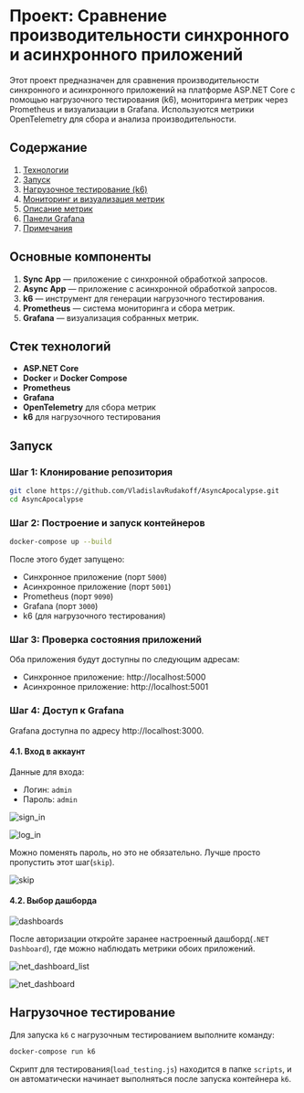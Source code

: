 
# Проект: Сравнение производительности синхронного и асинхронного приложений

Этот проект предназначен для сравнения производительности синхронного и асинхронного приложений на платформе ASP.NET Core с помощью нагрузочного тестирования (k6), мониторинга метрик через Prometheus и визуализации в Grafana. Используются метрики OpenTelemetry для сбора и анализа производительности.

## Содержание
1. [Технологии](#технологии)
2. [Запуск](#запуск)
3. [Нагрузочное тестирование (k6)](#нагрузочное-тестирование-k6)
4. [Мониторинг и визуализация метрик](#мониторинг-и-визуализация-метрик)
5. [Описание метрик](#описание-метрик)
6. [Панели Grafana](#панели-grafana)
7. [Примечания](#примечания)

## Основные компоненты

1. **Sync App** — приложение с синхронной обработкой запросов.
2. **Async App** — приложение с асинхронной обработкой запросов.
3. **k6** — инструмент для генерации нагрузочного тестирования.
4. **Prometheus** — система мониторинга и сбора метрик.
5. **Grafana** — визуализация собранных метрик.

## Стек технологий

- **ASP.NET Core**
- **Docker** и **Docker Compose**
- **Prometheus**
- **Grafana**
- **OpenTelemetry** для сбора метрик
- **k6** для нагрузочного тестирования

## Запуск

### Шаг 1: Клонирование репозитория

```bash
git clone https://github.com/VladislavRudakoff/AsyncApocalypse.git
cd AsyncApocalypse
```

### Шаг 2: Построение и запуск контейнеров

```bash
docker-compose up --build
```

После этого будет запущено:
- Синхронное приложение (порт `5000`)
- Асинхронное приложение (порт `5001`)
- Prometheus (порт `9090`)
- Grafana (порт `3000`)
- k6 (для нагрузочного тестирования)

### Шаг 3: Проверка состояния приложений

Оба приложения будут доступны по следующим адресам:

- Синхронное приложение: http://localhost:5000
- Асинхронное приложение: http://localhost:5001

### Шаг 4: Доступ к Grafana

Grafana доступна по адресу http://localhost:3000.

#### 4.1. Вход в аккаунт

Данные для входа:

- Логин: `admin`
- Пароль: `admin`

![sign_in](images/sign_in.png)

![log_in](images/log_in.png)

Можно поменять пароль, но это не обязательно. Лучше просто пропустить этот шаг(`skip`).

![skip](images/skip.png)

#### 4.2. Выбор дашборда

![dashboards](images/dashboards.png)

После авторизации откройте заранее настроенный дашборд(`.NET Dashboard`), где можно наблюдать метрики обоих приложений.

![net_dashboard_list](images/net_dashboard_list.png)

![net_dashboard](images/net_dashboard.png)

## Нагрузочное тестирование

Для запуска `k6` с нагрузочным тестированием выполните команду:

```bash
docker-compose run k6
```

Скрипт для тестирования(`load_testing.js`) находится в папке `scripts`, и он автоматически начинает выполняться после запуска контейнера `k6`.

